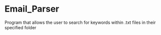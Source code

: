 # Email_Parser
Program that allows the user to search for keywords within .txt files in their specified folder
